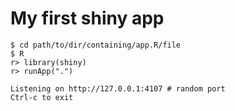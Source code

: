 # My first shiny app

```
$ cd path/to/dir/containing/app.R/file
$ R
r> library(shiny)
r> runApp(".")

Listening on http://127.0.0.1:4107 # random port
Ctrl-c to exit
```